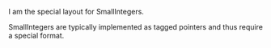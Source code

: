 I am the special layout for SmallIntegers.

SmallIntegers are typically implemented as tagged pointers and thus require a special format.